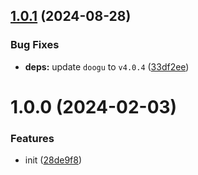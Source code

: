 ## [1.0.1](https://github.com/bent10/gitignore-reader/compare/v1.0.0...v1.0.1) (2024-08-28)


### Bug Fixes

* **deps:** update `doogu` to `v4.0.4` ([33df2ee](https://github.com/bent10/gitignore-reader/commit/33df2ee263872c7a0402e89c68d922c2805f6049))

# 1.0.0 (2024-02-03)


### Features

* init ([28de9f8](https://github.com/bent10/gitignore-reader/commit/28de9f81dca4e258f40bfb6a8f42f49d1e2571cf))
